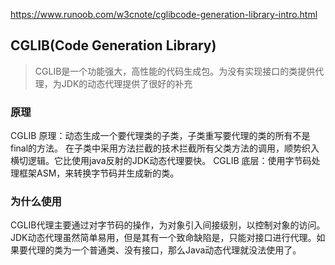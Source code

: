 https://www.runoob.com/w3cnote/cglibcode-generation-library-intro.html

## CGLIB(Code Generation Library) 
> CGLIB是一个功能强大，高性能的代码生成包。为没有实现接口的类提供代理，为JDK的动态代理提供了很好的补充
### 原理
CGLIB 原理：动态生成一个要代理类的子类，子类重写要代理的类的所有不是final的方法。
在子类中采用方法拦截的技术拦截所有父类方法的调用，顺势织入横切逻辑。它比使用java反射的JDK动态代理要快。
CGLIB 底层：使用字节码处理框架ASM，来转换字节码并生成新的类。
### 为什么使用
CGLIB代理主要通过对字节码的操作，为对象引入间接级别，以控制对象的访问。
JDK动态代理虽然简单易用，但是其有一个致命缺陷是，只能对接口进行代理。如果要代理的类为一个普通类、没有接口，那么Java动态代理就没法使用了。

